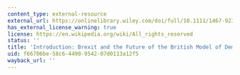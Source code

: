 ```yaml
---
content_type: external-resource
external_url: https://onlinelibrary.wiley.com/doi/full/10.1111/1467-923X.12644
has_external_license_warning: true
license: https://en.wikipedia.org/wiki/All_rights_reserved
status: ''
title: 'Introduction: Brexit and the Future of the British Model of Democratic Capitalism'
uid: f66706be-58c6-4490-9542-07d0113a12f5
wayback_url: ''
---
```

